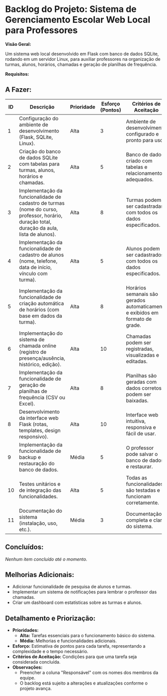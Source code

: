 # Backlog do Projeto: Sistema de Gerenciamento Escolar Web Local para Professores

**Visão Geral:**

Um sistema web local desenvolvido em Flask com banco de dados SQLite, rodando em um servidor Linux, para auxiliar professores na organização de turmas, alunos, horários, chamadas e geração de planilhas de frequência.

**Requisitos:**

## A Fazer:

| ID | Descrição | Prioridade | Esforço (Pontos) | Critérios de Aceitação | Categoria | Responsável |
|---|---|---|---|---|---|---|
| 1 | Configuração do ambiente de desenvolvimento (Flask, SQLite, Linux). | Alta | 3 | Ambiente de desenvolvimento configurado e pronto para uso. | Infraestrutura | [Nome] |
| 2 | Criação do banco de dados SQLite com tabelas para turmas, alunos, horários e chamadas. | Alta | 5 | Banco de dados criado com tabelas e relacionamentos adequados. | Banco de Dados | [Nome] |
| 3 | Implementação da funcionalidade de cadastro de turmas (nome do curso, professor, horário, duração total, duração da aula, lista de alunos). | Alta | 8 | Turmas podem ser cadastradas com todos os dados especificados. | Funcionalidade | [Nome] |
| 4 | Implementação da funcionalidade de cadastro de alunos (nome, telefone, data de início, vínculo com turma). | Alta | 5 | Alunos podem ser cadastrados com todos os dados especificados. | Funcionalidade | [Nome] |
| 5 | Implementação da funcionalidade de criação automática de horários (com base em dados da turma). | Alta | 8 | Horários semanais são gerados automaticamente e exibidos em formato de grade. | Funcionalidade | [Nome] |
| 6 | Implementação do sistema de chamada online (registro de presença/ausência, histórico, edição). | Alta | 10 | Chamadas podem ser registradas, visualizadas e editadas. | Funcionalidade | [Nome] |
| 7 | Implementação da funcionalidade de geração de planilhas de frequência (CSV ou Excel). | Alta | 8 | Planilhas são geradas com dados corretos e podem ser baixadas. | Funcionalidade | [Nome] |
| 8 | Desenvolvimento da interface web Flask (rotas, templates, design responsivo). | Alta | 10 | Interface web intuitiva, responsiva e fácil de usar. | Interface | [Nome] |
| 9 | Implementação da funcionalidade de backup e restauração do banco de dados. | Média | 5 | O professor pode salvar o banco de dados e restaurar. | Melhoria | [Nome] |
| 10 | Testes unitários e de integração das funcionalidades. | Alta | 5 | Todas as funcionalidades são testadas e funcionam corretamente. | Testes | [Nome] |
| 11 | Documentação do sistema (instalação, uso, etc.). | Média | 3 | Documentação completa e clara do sistema. | Documentação | [Nome] |

## Concluídos:

*Nenhum item concluído até o momento.*

## Melhorias Adicionais:

* Adicionar funcionalidade de pesquisa de alunos e turmas.
* Implementar um sistema de notificações para lembrar o professor das chamadas.
* Criar um dashboard com estatísticas sobre as turmas e alunos.

## Detalhamento e Priorização:

* **Prioridades:**
    * **Alta:** Tarefas essenciais para o funcionamento básico do sistema.
    * **Média:** Melhorias e funcionalidades adicionais.
* **Esforço:** Estimativa de pontos para cada tarefa, representando a complexidade e o tempo necessário.
* **Critérios de Aceitação:** Condições para que uma tarefa seja considerada concluída.
* **Observações:**
    * Preencher a coluna "Responsável" com os nomes dos membros da equipe.
    * O backlog está sujeito a alterações e atualizações conforme o projeto avança.